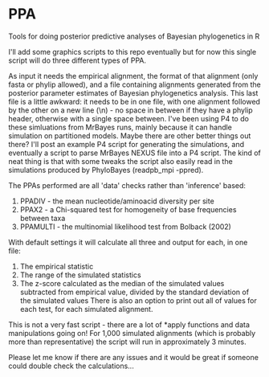 # PPA
Tools for doing posterior predictive analyses of Bayesian phylogenetics in R

I'll add some graphics scripts to this repo eventually but for now this single script will do three different types of PPA. 

As input it needs the empirical alignment, the format of that alignment (only fasta or phylip allowed), and a file containing alignments generated from the posterior parameter estimates of Bayesian phylogenetics analysis. This last file is a little awkward: it needs to be in one file, with one alignment followed by the other on a new line (\n) - no space in between if they have a phylip header, otherwise with a single space between. I've been using P4 to do these simluations from MrBayes runs, mainly because it can handle simulation on partitioned models. Maybe there are other better things out there? I'll post an example P4 script for generating the simulations, and eventually a script to parse MrBayes NEXUS file into a P4 script. The kind of neat thing is that with some tweaks the script also easily read in the simulations produced by PhyloBayes (readpb_mpi -ppred). 

The PPAs performed are all 'data' checks rather than 'inference' based:
1. PPADIV - the mean nucleotide/aminoacid diversity per site
2. PPAX2 - a Chi-squared test for homogeneity of base frequencies between taxa
3. PPAMULTI - the multinomial likelihood test from Bolback (2002)

With default settings it will calculate all three and output for each, in one file:
1. The empirical statistic
2. The range of the simulated statistics
3. The z-score calculated as the median of the simulated values subtracted from empirical value, divided by the standard deviation of the simulated values
There is also an option to print out all of values for each test, for each simulated alignment. 

This is not a very fast script - there are a lot of *apply functions and data manipulations going on! For 1,000 simulated alignments (which is probably more than representative) the script will run in approximately 3 minutes. 

Please let me know if there are any issues and it would be great if someone could double check the calculations... 
